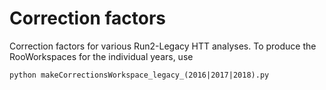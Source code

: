 # Correction factors

Correction factors for various Run2-Legacy HTT analyses. To produce the RooWorkspaces for the individual years, use
```
python makeCorrectionsWorkspace_legacy_(2016|2017|2018).py
```




